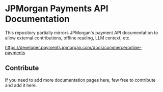 # JPMorgan Payments API Documentation 

This repository partially mirrors JPMorgan's payment API documentation to allow external contributions, offline reading, LLM context, etc.

https://developer.payments.jpmorgan.com/docs/commerce/online-payments

## Contribute

If you need to add more documentation pages here, few free to contribute and add it here.